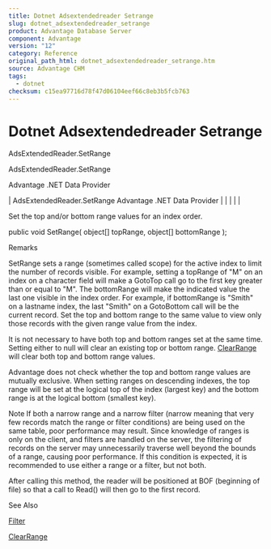 ```yaml
---
title: Dotnet Adsextendedreader Setrange
slug: dotnet_adsextendedreader_setrange
product: Advantage Database Server
component: Advantage
version: "12"
category: Reference
original_path_html: dotnet_adsextendedreader_setrange.htm
source: Advantage CHM
tags:
  - dotnet
checksum: c15ea97716d78f47d06104eef66c8eb3b5fcb763
---
```


# Dotnet Adsextendedreader Setrange

AdsExtendedReader.SetRange

AdsExtendedReader.SetRange

Advantage .NET Data Provider

| AdsExtendedReader.SetRange  Advantage .NET Data Provider |  |  |  |  |

Set the top and/or bottom range values for an index order.

public void SetRange( object[] topRange, object[] bottomRange );

Remarks

SetRange sets a range (sometimes called scope) for the active index to limit the number of records visible. For example, setting a topRange of "M" on an index on a character field will make a GotoTop call go to the first key greater than or equal to "M". The bottomRange will make the indicated value the last one visible in the index order. For example, if bottomRange is "Smith" on a lastname index, the last "Smith" on a GotoBottom call will be the current record. Set the top and bottom range to the same value to view only those records with the given range value from the index.

It is not necessary to have both top and bottom ranges set at the same time. Setting either to null will clear an existing top or bottom range. [ClearRange](dotnet_adsextendedreader_clearrange.md) will clear both top and bottom range values.

Advantage does not check whether the top and bottom range values are mutually exclusive. When setting ranges on descending indexes, the top range will be set at the logical top of the index (largest key) and the bottom range is at the logical bottom (smallest key).

Note If both a narrow range and a narrow filter (narrow meaning that very few records match the range or filter conditions) are being used on the same table, poor performance may result. Since knowledge of ranges is only on the client, and filters are handled on the server, the filtering of records on the server may unnecessarily traverse well beyond the bounds of a range, causing poor performance. If this condition is expected, it is recommended to use either a range or a filter, but not both.

After calling this method, the reader will be positioned at BOF (beginning of file) so that a call to Read() will then go to the first record.

See Also

[Filter](dotnet_adsextendedreader_filter.md)

[ClearRange](dotnet_adsextendedreader_clearrange.md)
